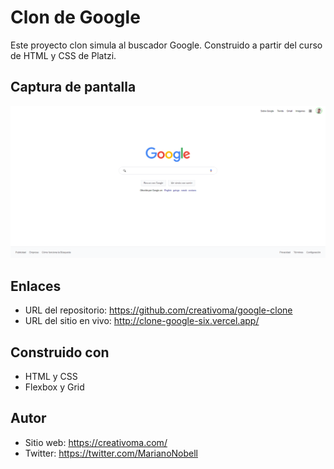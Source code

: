 # Clon de Google

Este proyecto clon simula al buscador Google. Construido a partir del curso de HTML y CSS de Platzi.

## Captura de pantalla

![](./screenshot/screencapture-google-clone.png)

## Enlaces

- URL del repositorio: https://github.com/creativoma/google-clone
- URL del sitio en vivo: http://clone-google-six.vercel.app/

## Construido con

- HTML y CSS
- Flexbox y Grid

## Autor

- Sitio web: https://creativoma.com/
- Twitter: https://twitter.com/MarianoNobell
